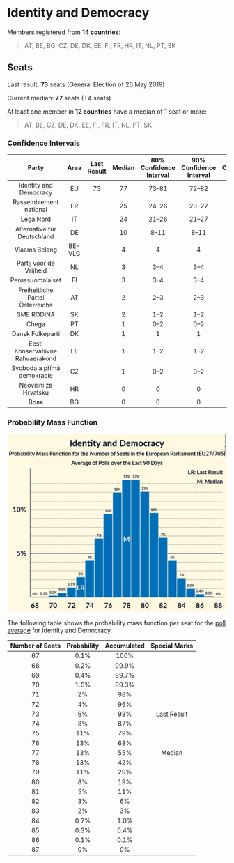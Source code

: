 # Identity and Democracy

Members registered from **14 countries**:

> AT, BE, BG, CZ, DE, DK, EE, FI, FR, HR, IT, NL, PT, SK

## Seats

Last result: **73** seats (General Election of 26 May 2019)

Current median: **77** seats (+4 seats)

At least one member in **12 countries** have a median of 1 seat or more:

> AT, BE, CZ, DE, DK, EE, FI, FR, IT, NL, PT, SK

### Confidence Intervals

| Party | Area | Last Result | Median | 80% Confidence Interval | 90% Confidence Interval | 95% Confidence Interval | 99% Confidence Interval |
|:-----:|:----:|:-----------:|:------:|:-----------------------:|:-----------------------:|:-----------------------:|:-----------------------:|
| Identity and Democracy | EU | 73 | 77 | 73–81 | 72–82 | 71–83 | 69–84 |
| Rassemblement national | FR | | 25 | 24–26 | 23–27 | 22–27 | 21–28 |
| Lega Nord | IT | | 24 | 21–26 | 21–27 | 20–27 | 19–28 |
| Alternative für Deutschland | DE | | 10 | 8–11 | 8–11 | 7–12 | 6–12 |
| Vlaams Belang | BE-VLG | | 4 | 4 | 4 | 3–4 | 3–5 |
| Partij voor de Vrijheid | NL | | 3 | 3–4 | 3–4 | 3–4 | 3–4 |
| Perussuomalaiset | FI | | 3 | 3–4 | 3–4 | 3–4 | 3–4 |
| Freiheitliche Partei Österreichs | AT | | 2 | 2–3 | 2–3 | 2–3 | 2–3 |
| SME RODINA | SK | | 2 | 1–2 | 1–2 | 1–2 | 1–2 |
| Chega | PT | | 1 | 0–2 | 0–2 | 0–2 | 0–2 |
| Dansk Folkeparti | DK | | 1 | 1 | 1 | 1–2 | 1–2 |
| Eesti Konservatiivne Rahvaerakond | EE | | 1 | 1–2 | 1–2 | 1–2 | 1–2 |
| Svoboda a přímá demokracie | CZ | | 1 | 0–2 | 0–2 | 0–2 | 0–3 |
| Neovisni za Hrvatsku | HR | | 0 | 0 | 0 | 0 | 0 |
| Воля | BG | | 0 | 0 | 0 | 0 | 0 |

### Probability Mass Function

![Graph with seats probability mass function not yet produced](average-2020-04-30-seats-pmf-identityanddemocracy.png "Seats Probability Mass Function")

The following table shows the probability mass function per seat for the [poll average](average-2020-04-30.html) for Identity and Democracy.

| Number of Seats | Probability | Accumulated | Special Marks |
|:---------------:|:-----------:|:-----------:|:-------------:|
| 67 | 0.1% | 100% |  |
| 68 | 0.2% | 99.9% |  |
| 69 | 0.4% | 99.7% |  |
| 70 | 1.0% | 99.3% |  |
| 71 | 2% | 98% |  |
| 72 | 4% | 96% |  |
| 73 | 6% | 93% | Last Result |
| 74 | 8% | 87% |  |
| 75 | 11% | 79% |  |
| 76 | 13% | 68% |  |
| 77 | 13% | 55% | Median |
| 78 | 13% | 42% |  |
| 79 | 11% | 29% |  |
| 80 | 8% | 19% |  |
| 81 | 5% | 11% |  |
| 82 | 3% | 6% |  |
| 83 | 2% | 3% |  |
| 84 | 0.7% | 1.0% |  |
| 85 | 0.3% | 0.4% |  |
| 86 | 0.1% | 0.1% |  |
| 87 | 0% | 0% |  |


